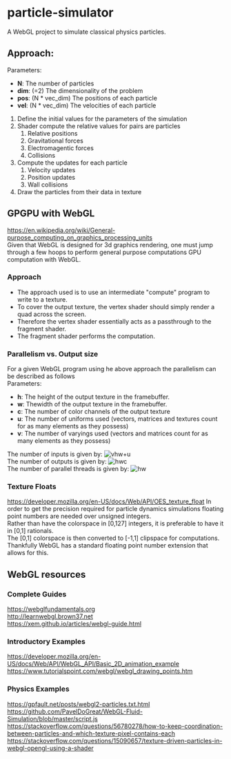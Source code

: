 # particle-simulator
A WebGL project to simulate classical physics particles.

## Approach:
Parameters:
- **N**: The number of particles
- **dim**: (=2) The dimensionality of the problem
- **pos**: (N * vec_dim) The positions of each particle
- **vel**: (N * vec_dim) The velocities of each particle

1. Define the initial values for the parameters of the simulation
2. Shader compute the relative values for pairs are particles
   1. Relative positions
   2. Gravitational forces
   3. Electromagentic forces
   3. Collisions
3. Compute the updates for each particle
   1. Velocity updates
   2. Position updates
   3. Wall collisions
4. Draw the particles from their data in texture

## GPGPU with WebGL 
https://en.wikipedia.org/wiki/General-purpose_computing_on_graphics_processing_units  
Given that WebGL is designed for 3d graphics rendering, one must jump through a few hoops to perform general purpose computations GPU computation with WebGL.  
### Approach
- The approach used is to use an intermediate "compute" program to write to a texture.
- To cover the output texture, the vertex shader should simply render a quad across the screen.
- Therefore the vertex shader essentially acts as a passthrough to the fragment shader.
- The fragment shader performs the computation.
### Parallelism vs. Output size
For a given WebGL program using he above approach the parallelism can be described as follows  
Parameters:
- **h**: The height of the output texture in the framebuffer.
- **w**: Thewidth of the output texture in the framebuffer.
- **c**: The number of color channels of the output texture
- **u**: The number of uniforms used (vectors, matrices and textures count for as many elements as they possess)
- **v**: The number of varyings used (vectors and matrices count for as many elements as they possess)

The number of inputs is given by: ![vhw+u](https://render.githubusercontent.com/render/math?math=vhw%2Bu)  
The number of outputs is given by:  ![hwc](https://render.githubusercontent.com/render/math?math=hwc)  
The number of parallel threads is given by: ![hw](https://render.githubusercontent.com/render/math?math=hw)  

### Texture Floats
https://developer.mozilla.org/en-US/docs/Web/API/OES_texture_float
In order to get the precision required for particle dynamics simulations floating point numbers are needed over unsigned integers.  
Rather than have the colorspace in [0,127] integers, it is preferable to have it in [0,1] rationals.  
The [0,1] colorspace is then converted to [-1,1] clipspace for computations.  
Thankfully WebGL has a standard floating point number extension that allows for this.  

## WebGL resources
### Complete Guides
https://webglfundamentals.org  
http://learnwebgl.brown37.net  
https://xem.github.io/articles/webgl-guide.html  
### Introductory Examples
https://developer.mozilla.org/en-US/docs/Web/API/WebGL_API/Basic_2D_animation_example  
https://www.tutorialspoint.com/webgl/webgl_drawing_points.htm  
### Physics Examples
https://gpfault.net/posts/webgl2-particles.txt.html  
https://github.com/PavelDoGreat/WebGL-Fluid-Simulation/blob/master/script.js  
https://stackoverflow.com/questions/56780278/how-to-keep-coordination-between-particles-and-which-texture-pixel-contains-each  
https://stackoverflow.com/questions/15090657/texture-driven-particles-in-webgl-opengl-using-a-shader  
